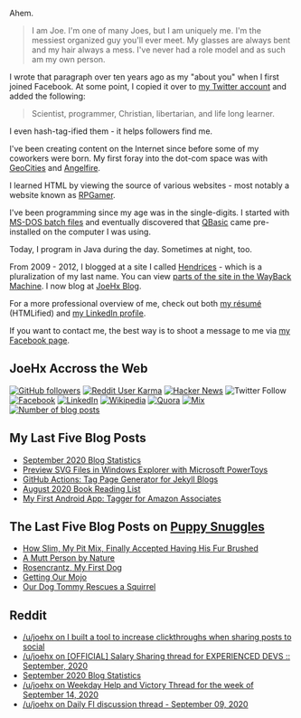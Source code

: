 Ahem.

> I am Joe. I'm one of many Joes, but I am uniquely me. I'm the messiest organized guy you'll ever meet. My glasses are always bent and my hair always a mess. I've never had a role model and as such am my own person.

I wrote that paragraph over ten years ago as my "about you" when I first joined Facebook. At some point, I copied it over to [my Twitter account](https://twitter.com/JoeHxBlog) and added the following:

> Scientist, programmer, Christian, libertarian, and life long learner.

I even hash-tag-ified them - it helps followers find me.

I've been creating content on the Internet since before some of my coworkers were born. My first foray into the dot-com space was with [GeoCities](https://en.wikipedia.org/wiki/Yahoo!_GeoCities) and [Angelfire](https://en.wikipedia.org/wiki/Angelfire).

I learned HTML by viewing the source of various websites - most notably a website known as [RPGamer](https://rpgamer.com/).

I've been programming since my age was in the single-digits. I started with [MS-DOS batch files](https://en.wikipedia.org/wiki/Batch_file) and eventually discovered that [QBasic](https://en.wikipedia.org/wiki/QBasic) came pre-installed on the computer I was using.

Today, I program in Java during the day. Sometimes at night, too.

From 2009 - 2012, I blogged at a site I called [Hendrices](https://www.facebook.com/Hendricescom/) - which is a pluralization of my last name. You can view [parts of the site in the WayBack Machine](https://web.archive.org/web/20090731115109/http://www.hendrices.com/). I now blog at [JoeHx Blog](https://www.joehxblog.com/).

For a more professional overview of me, check out both [my r&eacute;sum&eacute;](https://www.joehxblog.com/resume/) (HTMLified) and [my LinkedIn profile](https://www.linkedin.com/in/hendrix1984/).

If you want to contact me, the best way is to shoot a message to me via [my Facebook page](https://www.facebook.com/JoeHxBlog/).

## JoeHx Accross the Web

[![GitHub followers](https://img.shields.io/github/followers/hendrixjoseph?label=GitHub&style=for-the-badge&logo=github)](https://github.com/hendrixjoseph)
[![Reddit User Karma](https://img.shields.io/reddit/user-karma/combined/joehx?label=Reddit&style=for-the-badge&logo=reddit)](https://www.reddit.com/user/joehx/)
[![Hacker News](https://img.shields.io/badge/dynamic/json?label=hacker+news&query=%24.karma&url=https%3A%2F%2Fhacker-news.firebaseio.com%2Fv0%2Fuser%2Fjoehx2.json&color=ff6600&style=for-the-badge&logo=y-combinator)](https://news.ycombinator.com/user?id=joehx2)
![Twitter Follow](https://img.shields.io/twitter/follow/JoeHxBlog?label=Twitter&style=for-the-badge&logo=twitter&color=1da1f2)
[![Facebook](https://img.shields.io/static/v1?label=FACEBOOK&message=143%20LIKES&color=3b5998&style=for-the-badge&logo=facebook)](https://www.facebook.com/JoeHxBlog)
[![LinkedIn](https://img.shields.io/static/v1?label=linkedin&message=176%20connections&color=2867b2&style=for-the-badge&logo=linkedin)](https://www.linkedin.com/in/hendrix1984)
[![Wikipedia](https://img.shields.io/badge/dynamic/xml?label=wikipedia&query=%2F%2F%2A%5B%40id%3D%22general-stats%22%5D%2Fdiv%2Fdiv%2Fdiv%5B1%5D%2Ftable%2Ftbody%2Ftr%5B11%5D%2Ftd%5B2%5D%2Fstrong&suffix=%20edits&url=https%3A%2F%2Fxtools.wmflabs.org%2Fec%2Fen.wikipedia.org%2FHendrixjoseph&style=for-the-badge&logo=wikipedia&color=9f9f9f)](https://en.wikipedia.org/wiki/User:Hendrixjoseph)
[![Quora](https://img.shields.io/static/v1?label=quora&message=96%20followers&color=b92b27&style=for-the-badge&logo=quora&logoColor=b92b27)](https://www.quora.com/profile/Joseph-Hendrix)
[![Mix](https://img.shields.io/badge/dynamic/xml?color=ff8126&label=mix&query=%2F%2F%2A%5B%40id%3D%22root%22%5D%2Fdiv%2Fdiv%2Fdiv%5B2%5D%2Fdiv%5B1%5D%2Fdiv%5B2%5D%2Fdiv%5B2%5D%2Fdiv%5B1%5D%2Fa%5B1%5D%2Fspan&suffix=%20followers&url=https%3A%2F%2Fmix.com%2Fjoehx&style=for-the-badge&logo=mix)](https://mix.com/joehx)
[![Number of blog posts](https://img.shields.io/endpoint?style=for-the-badge&url=https%3A%2F%2Fwww.joehxblog.com%2Fdata%2Fnumposts.json)](https://www.joehxblog.com/)

## My Last Five Blog Posts

<!-- JOEHXBLOG:START -->
- [September 2020 Blog Statistics](https://www.joehxblog.com/september-2020-blog-statistics/)
- [Preview SVG Files in Windows Explorer with Microsoft PowerToys](https://www.joehxblog.com/preview-svg-files-in-windows-explorer-with-microsoft-powertoys/)
- [GitHub Actions: Tag Page Generator for Jekyll Blogs](https://www.joehxblog.com/github-actions-tag-page-generator-for-jekyll-blogs/)
- [August 2020 Book Reading List](https://www.joehxblog.com/august-2020-book-reading-list/)
- [My First Android App: Tagger for Amazon Associates](https://www.joehxblog.com/my-first-android-app-tagger-for-amazon-associates/)
<!-- JOEHXBLOG:END -->

## The Last Five Blog Posts on [Puppy Snuggles](https://www.puppy-snuggles.com/)

<!-- PUPPY-SNUGGLES:START -->
- [How Slim, My Pit Mix, Finally Accepted Having His Fur Brushed](https://www.puppy-snuggles.com/blog/how-slim-my-pit-mix-finally-accepted-having-his-fur-brushed/)
- [A Mutt Person by Nature](https://www.puppy-snuggles.com/blog/a-mutt-person-by-nature/)
- [Rosencrantz, My First Dog](https://www.puppy-snuggles.com/blog/rosencrantz-my-first-dog/)
- [Getting Our Mojo](https://www.puppy-snuggles.com/blog/getting-our-mojo/)
- [Our Dog Tommy Rescues a Squirrel](https://www.puppy-snuggles.com/blog/our-dog-tommy-rescues-a-squirrel/)
<!-- PUPPY-SNUGGLES:END -->

## Reddit

<!-- REDDIT:START -->
- [/u/joehx on I built a tool to increase clickthroughs when sharing posts to social](https://www.reddit.com/r/Blogging/comments/iyw8jj/i_built_a_tool_to_increase_clickthroughs_when/g6hkrge/)
- [/u/joehx on [OFFICIAL] Salary Sharing thread for EXPERIENCED DEVS :: September, 2020](https://www.reddit.com/r/cscareerquestions/comments/iv1b5m/official_salary_sharing_thread_for_experienced/g67uguh/)
- [September 2020 Blog Statistics](https://www.reddit.com/r/u_joehx/comments/iwjda7/september_2020_blog_statistics/)
- [/u/joehx on Weekday Help and Victory Thread for the week of September 14, 2020](https://www.reddit.com/r/personalfinance/comments/isitjv/weekday_help_and_victory_thread_for_the_week_of/g5gyqqa/)
- [/u/joehx on Daily FI discussion thread - September 09, 2020](https://www.reddit.com/r/financialindependence/comments/ipbvh4/daily_fi_discussion_thread_september_09_2020/g4jwppo/)
<!-- REDDIT:END -->
